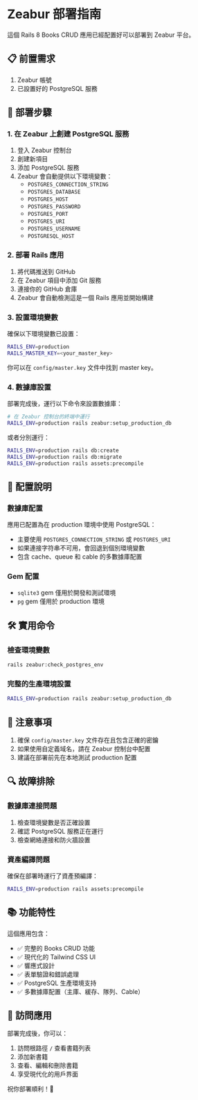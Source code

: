 # Zeabur 部署指南

這個 Rails 8 Books CRUD 應用已經配置好可以部署到 Zeabur 平台。

## 📋 前置需求

1. Zeabur 帳號
2. 已設置好的 PostgreSQL 服務

## 🚀 部署步驟

### 1. 在 Zeabur 上創建 PostgreSQL 服務

1. 登入 Zeabur 控制台
2. 創建新項目
3. 添加 PostgreSQL 服務
4. Zeabur 會自動提供以下環境變數：
   - `POSTGRES_CONNECTION_STRING`
   - `POSTGRES_DATABASE`
   - `POSTGRES_HOST`
   - `POSTGRES_PASSWORD`
   - `POSTGRES_PORT`
   - `POSTGRES_URI`
   - `POSTGRES_USERNAME`
   - `POSTGRESQL_HOST`

### 2. 部署 Rails 應用

1. 將代碼推送到 GitHub
2. 在 Zeabur 項目中添加 Git 服務
3. 連接你的 GitHub 倉庫
4. Zeabur 會自動檢測這是一個 Rails 應用並開始構建

### 3. 設置環境變數

確保以下環境變數已設置：

```bash
RAILS_ENV=production
RAILS_MASTER_KEY=<your_master_key>
```

你可以在 `config/master.key` 文件中找到 master key。

### 4. 數據庫設置

部署完成後，運行以下命令來設置數據庫：

```bash
# 在 Zeabur 控制台的終端中運行
RAILS_ENV=production rails zeabur:setup_production_db
```

或者分別運行：

```bash
RAILS_ENV=production rails db:create
RAILS_ENV=production rails db:migrate
RAILS_ENV=production rails assets:precompile
```

## 🔧 配置說明

### 數據庫配置

應用已配置為在 production 環境中使用 PostgreSQL：

- 主要使用 `POSTGRES_CONNECTION_STRING` 或 `POSTGRES_URI`
- 如果連接字符串不可用，會回退到個別環境變數
- 包含 cache、queue 和 cable 的多數據庫配置

### Gem 配置

- `sqlite3` gem 僅用於開發和測試環境
- `pg` gem 僅用於 production 環境

## 🛠️ 實用命令

### 檢查環境變數

```bash
rails zeabur:check_postgres_env
```

### 完整的生產環境設置

```bash
RAILS_ENV=production rails zeabur:setup_production_db
```

## 📝 注意事項

1. 確保 `config/master.key` 文件存在且包含正確的密鑰
2. 如果使用自定義域名，請在 Zeabur 控制台中配置
3. 建議在部署前先在本地測試 production 配置

## 🔍 故障排除

### 數據庫連接問題

1. 檢查環境變數是否正確設置
2. 確認 PostgreSQL 服務正在運行
3. 檢查網絡連接和防火牆設置

### 資產編譯問題

確保在部署時運行了資產預編譯：

```bash
RAILS_ENV=production rails assets:precompile
```

## 📚 功能特性

這個應用包含：

- ✅ 完整的 Books CRUD 功能
- ✅ 現代化的 Tailwind CSS UI
- ✅ 響應式設計
- ✅ 表單驗證和錯誤處理
- ✅ PostgreSQL 生產環境支持
- ✅ 多數據庫配置（主庫、緩存、隊列、Cable）

## 🎯 訪問應用

部署完成後，你可以：

1. 訪問根路徑 `/` 查看書籍列表
2. 添加新書籍
3. 查看、編輯和刪除書籍
4. 享受現代化的用戶界面

祝你部署順利！🚀 